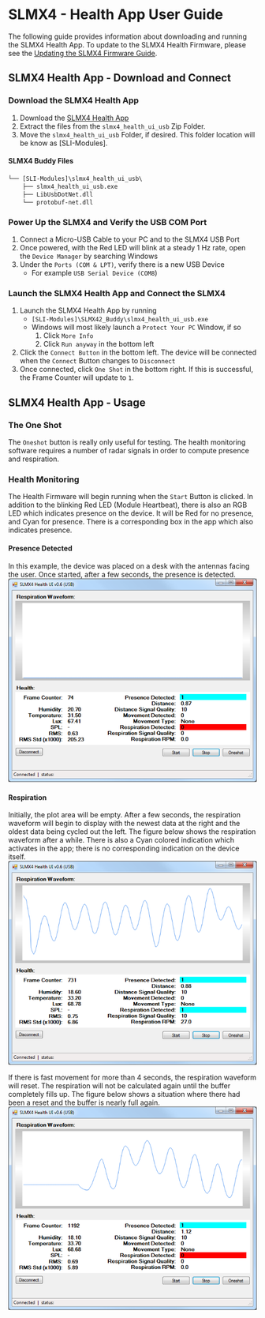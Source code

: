 # SLMX4 - Health App User Guide
The following guide provides information about downloading and running the SLMX4 Health App. To update to the SLMX4 Health Firmware, please see the [Updating the SLMX4 Firmware Guide](https://github.com/SensorLogicInc/modules/blob/module-initial-release/docs/insecure_fw_update.md).

## SLMX4 Health App - Download and Connect
### Download the SLMX4 Health App
1. Download the [SLMX4 Health App](https://modules-release.s3-us-west-2.amazonaws.com/health_windows_app/slmx4_health_ui_usb.zip)
2. Extract the files from the `slmx4_health_ui_usb` Zip Folder.
3. Move the `slmx4_health_ui_usb` Folder, if desired. This folder location will be know as [SLI-Modules].
#### SLMX4  Buddy Files
    └── [SLI-Modules]\slmx4_health_ui_usb\
        ├── slmx4_health_ui_usb.exe
        ├── LibUsbDotNet.dll
        └── protobuf-net.dll

### Power Up the SLMX4 and Verify the USB COM Port
1. Connect a Micro-USB Cable to your PC and to the SLMX4 USB Port
2. Once powered, with the Red LED will blink at a steady 1 Hz rate, open the `Device Manager` by searching Windows
3. Under the `Ports (COM & LPT)`, verify there is a new USB Device
    - For example `USB Serial Device (COM8`)

### Launch the SLMX4 Health App and Connect the SLMX4
1. Launch the SLMX4 Health App by running
    - `[SLI-Modules]\SLMX42_Buddy\slmx4_health_ui_usb.exe`
    - Windows will most likely launch a `Protect Your PC` Window, if so
        1. Click `More Info`
        2. Click `Run anyway` in the bottom left
2. Click the `Connect Button` in the bottom left. The device will be connected when the `Connect` Button changes to `Disconnect`
3. Once connected, click `One Shot` in the bottom right. If this is successful, the Frame Counter will update to `1`.

## SLMX4 Health App - Usage
### The One Shot
The `Oneshot` button is really only useful for testing. The health monitoring software requires a number of radar signals in order to compute presence and respiration.

### Health Monitoring
The Health Firmware will begin running when the `Start` Button is clicked. In addition to the blinking Red LED (Module Heartbeat), there is also an RGB LED which indicates presence on the device. It will be Red for no presence, and Cyan for presence. There is a corresponding box in the app which also indicates presence.

#### Presence Detected
In this example, the device was placed on a desk with the antennas facing the user. Once started, after a few seconds, the presence is detected.
![](images/health_app/presence.png)

#### Respiration
Initially, the plot area will be empty. After a few seconds, the respiration waveform will begin to display with the newest data at the right and the oldest data being cycled out the left. The figure below shows the respiration waveform after a while. There is also a Cyan colored indication which activates in the app; there is no corresponding indication on the device itself.
![](images/health_app/respiration.png)

If there is fast movement for more than 4 seconds, the respiration waveform will reset. The respiration will not be calculated again until the buffer completely fills up. The figure below shows a situation where there had been a reset and the buffer is nearly full again.  
![](images/health_app/fast_movement_reset.png)